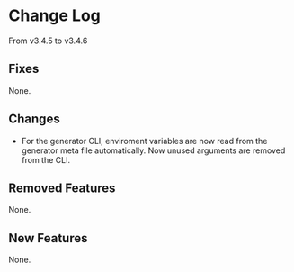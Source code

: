 # Change Log
From v3.4.5 to v3.4.6

## Fixes

None.

## Changes

- For the generator CLI, enviroment variables are now read from the generator meta file automatically. Now unused arguments are removed from the CLI.

## Removed Features

None. 

## New Features

None.
